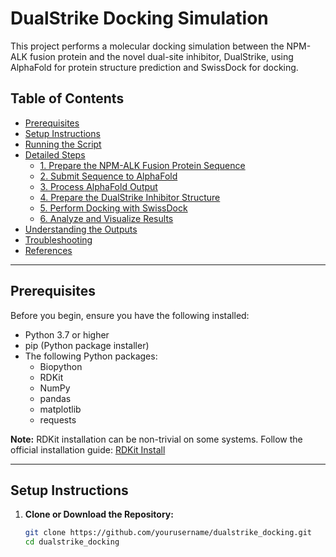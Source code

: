 # DualStrike Docking Simulation

This project performs a molecular docking simulation between the NPM-ALK fusion protein and the novel dual-site inhibitor, DualStrike, using AlphaFold for protein structure prediction and SwissDock for docking.

## **Table of Contents**

- [Prerequisites](#prerequisites)
- [Setup Instructions](#setup-instructions)
- [Running the Script](#running-the-script)
- [Detailed Steps](#detailed-steps)
  - [1. Prepare the NPM-ALK Fusion Protein Sequence](#1-prepare-the-npm-alk-fusion-protein-sequence)
  - [2. Submit Sequence to AlphaFold](#2-submit-sequence-to-alphafold)
  - [3. Process AlphaFold Output](#3-process-alphafold-output)
  - [4. Prepare the DualStrike Inhibitor Structure](#4-prepare-the-dualstrike-inhibitor-structure)
  - [5. Perform Docking with SwissDock](#5-perform-docking-with-swissdock)
  - [6. Analyze and Visualize Results](#6-analyze-and-visualize-results)
- [Understanding the Outputs](#understanding-the-outputs)
- [Troubleshooting](#troubleshooting)
- [References](#references)

---

## **Prerequisites**

Before you begin, ensure you have the following installed:

- Python 3.7 or higher
- pip (Python package installer)
- The following Python packages:
  - Biopython
  - RDKit
  - NumPy
  - pandas
  - matplotlib
  - requests

**Note:** RDKit installation can be non-trivial on some systems. Follow the official installation guide: [RDKit Install](https://www.rdkit.org/docs/Install.html)

---

## **Setup Instructions**

1. **Clone or Download the Repository:**

   ```bash
   git clone https://github.com/yourusername/dualstrike_docking.git
   cd dualstrike_docking
